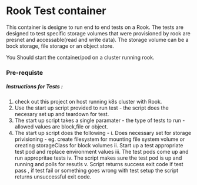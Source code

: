  # Rook Test container
 This container is designe to run end to end tests on a Rook.
 The tests are designed to test specific storage volumes that were provisioned by rook are presnet and accessable(read and write data). The storage volume can be a bock storage, file storage or an object store. 
  
 You Should start the container/pod on a cluster running rook.
 ### Pre-requiste
 
 #####  Instructions for Tests :
   1. check out this project on host running k8s cluster with Rook. 
   2. Use the start up script provided to run test - the script does the necesary set up and teardown for test. 
   3. The start up script takes a single paramater - the type of tests to run  - allowed values are block,file or object.
   4. The start up script does the following - 
      i. Does necessary set for storage privisioning - eg. create filesystem for mounting file system volume or creating storageClass for block volumes
      ii. Start up a test appropriate test pod and replace environment values
      iii. The test pods come up and run appropritae tests
      iv. The script makes sure the test pod is up and running and polls for resutls
      v. Script returns success exit code if test pass , if test fail or something goes wrong with test setup the script returns unsuccessful exit code. 
      
   
 

